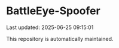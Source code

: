 # BattleEye-Spoofer

Last updated: 2025-06-25 09:15:01

This repository is automatically maintained.
